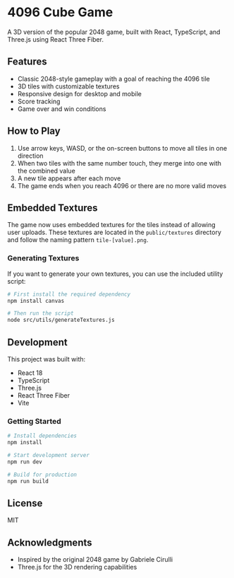 # 4096 Cube Game

A 3D version of the popular 2048 game, built with React, TypeScript, and Three.js using React Three Fiber.

## Features

- Classic 2048-style gameplay with a goal of reaching the 4096 tile
- 3D tiles with customizable textures
- Responsive design for desktop and mobile
- Score tracking
- Game over and win conditions

## How to Play

1. Use arrow keys, WASD, or the on-screen buttons to move all tiles in one direction
2. When two tiles with the same number touch, they merge into one with the combined value
3. A new tile appears after each move
4. The game ends when you reach 4096 or there are no more valid moves

## Embedded Textures

The game now uses embedded textures for the tiles instead of allowing user uploads. These textures are located in the `public/textures` directory and follow the naming pattern `tile-[value].png`.

### Generating Textures

If you want to generate your own textures, you can use the included utility script:

```bash
# First install the required dependency
npm install canvas

# Then run the script
node src/utils/generateTextures.js
```

## Development

This project was built with:

- React 18
- TypeScript
- Three.js
- React Three Fiber
- Vite

### Getting Started

```bash
# Install dependencies
npm install

# Start development server
npm run dev

# Build for production
npm run build
```

## License

MIT

## Acknowledgments

- Inspired by the original 2048 game by Gabriele Cirulli
- Three.js for the 3D rendering capabilities
